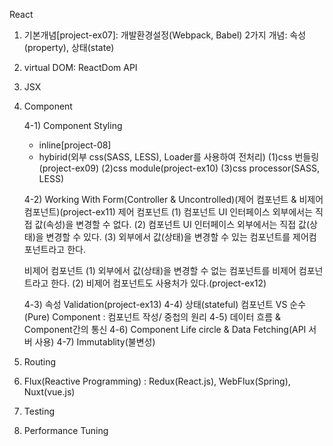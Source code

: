 React

1.  기본개념[project-ex07]: 개발환경설정(Webpack, Babel)
    2가지 개념: 속성(property), 상태(state)

2.  virtual DOM: ReactDom API

3.  JSX

4.  Component

    4-1) Component Styling

    - inline[project-08]
    - hybirid(외부 css(SASS, LESS), Loader를 사용하여 전처리)
      (1)css 번들링(project-ex09)
      (2)css module(project-ex10)
      (3)css processor(SASS, LESS)

    4-2) Working With Form(Controller & Uncontrolled)(제어 컴포넌트 & 비제어 컴포넌트)(project-ex11)
    제어 컴포넌트
    (1) 컴포넌트 UI 인터페이스 외부에서는 직접 값(속성)을 변경할 수 없다.
    (2) 컴포넌트 UI 인터페이스 외부에서는 직접 값(상태)을 변경할 수 있다.
    (3) 외부에서 값(상태)을 변경할 수 있는 컴포넌트를 제어컴포넌트라고 한다.

    비제어 컴포넌트
    (1) 외부에서 값(상태)을 변경할 수 없는 컴포넌트를 비제어 컴포넌트라고 한다.
    (2) 비제어 컴포넌트도 사용처가 있다.(project-ex12)

    4-3) 속성 Validation(project-ex13)
    4-4) 상태(stateful) 컴포넌트 VS 순수(Pure) Component : 컴포넌트 작성/ 중첩의 원리
    4-5) 데이터 흐름 & Component간의 통신
    4-6) Component Life circle & Data Fetching(API 서버 사용)
    4-7) Immutablity(불변성)

5.  Routing
6.  Flux(Reactive Programming) : Redux(React.js), WebFlux(Spring), Nuxt(vue.js)
7.  Testing
8.  Performance Tuning

